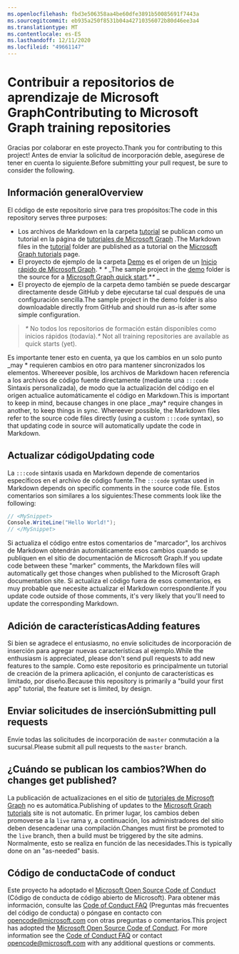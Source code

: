 ```yaml
---
ms.openlocfilehash: fbd3e506358aa4be60dfe3891b50085691f7443a
ms.sourcegitcommit: eb935a250f8531b04a42710356072b80d46ee3a4
ms.translationtype: MT
ms.contentlocale: es-ES
ms.lasthandoff: 12/11/2020
ms.locfileid: "49661147"
---
```

# <a name="contributing-to-microsoft-graph-training-repositories"></a><span data-ttu-id="62f1b-101">Contribuir a repositorios de aprendizaje de Microsoft Graph</span><span class="sxs-lookup"><span data-stu-id="62f1b-101">Contributing to Microsoft Graph training repositories</span></span>

<span data-ttu-id="62f1b-102">Gracias por colaborar en este proyecto.</span><span class="sxs-lookup"><span data-stu-id="62f1b-102">Thank you for contributing to this project!</span></span> <span data-ttu-id="62f1b-103">Antes de enviar la solicitud de incorporación deble, asegúrese de tener en cuenta lo siguiente.</span><span class="sxs-lookup"><span data-stu-id="62f1b-103">Before submitting your pull request, be sure to consider the following.</span></span>

## <a name="overview"></a><span data-ttu-id="62f1b-104">Información general</span><span class="sxs-lookup"><span data-stu-id="62f1b-104">Overview</span></span>

<span data-ttu-id="62f1b-105">El código de este repositorio sirve para tres propósitos:</span><span class="sxs-lookup"><span data-stu-id="62f1b-105">The code in this repository serves three purposes:</span></span>

- <span data-ttu-id="62f1b-106">Los archivos de Markdown en la carpeta [tutorial](/tutorial) se publican como un tutorial en la página de [tutoriales de Microsoft Graph](https://docs.microsoft.com/graph/tutorials) .</span><span class="sxs-lookup"><span data-stu-id="62f1b-106">The Markdown files in the [tutorial](/tutorial) folder are published as a tutorial on the [Microsoft Graph tutorials](https://docs.microsoft.com/graph/tutorials) page.</span></span>
- <span data-ttu-id="62f1b-107">El proyecto de ejemplo de la carpeta [Demo](/demo) es el origen de un [Inicio rápido de Microsoft Graph](https://developer.microsoft.com/graph/quick-start). \* *\** _</span><span class="sxs-lookup"><span data-stu-id="62f1b-107">The sample project in the [demo](/demo) folder is the source for a [Microsoft Graph quick start](https://developer.microsoft.com/graph/quick-start).\**\** _</span></span>
- <span data-ttu-id="62f1b-108">El proyecto de ejemplo de la carpeta demo también se puede descargar directamente desde GitHub y debe ejecutarse tal cual después de una configuración sencilla.</span><span class="sxs-lookup"><span data-stu-id="62f1b-108">The sample project in the demo folder is also downloadable directly from GitHub and should run as-is after some simple configuration.</span></span>

> <span data-ttu-id="62f1b-109">_*\**_ No todos los repositorios de formación están disponibles como inicios rápidos (todavía).</span><span class="sxs-lookup"><span data-stu-id="62f1b-109">_*\**_ Not all training repositories are available as quick starts (yet).</span></span>

<span data-ttu-id="62f1b-110">Es importante tener esto en cuenta, ya que los cambios en un solo punto _may \* requieren cambios en otro para mantener sincronizados los elementos. Whereever posible, los archivos de Markdown hacen referencia a los archivos de código fuente directamente (mediante una `:::code` Sintaxis personalizada), de modo que la actualización del código en el origen actualice automáticamente el código en Markdown.</span><span class="sxs-lookup"><span data-stu-id="62f1b-110">This is important to keep in mind, because changes in one place _may\* require changes in another, to keep things in sync. Whereever possible, the Markdown files refer to the source code files directly (using a custom `:::code` syntax), so that updating code in source will automatically update the code in Markdown.</span></span>

## <a name="updating-code"></a><span data-ttu-id="62f1b-111">Actualizar código</span><span class="sxs-lookup"><span data-stu-id="62f1b-111">Updating code</span></span>

<span data-ttu-id="62f1b-112">La `:::code` sintaxis usada en Markdown depende de comentarios específicos en el archivo de código fuente.</span><span class="sxs-lookup"><span data-stu-id="62f1b-112">The `:::code` syntax used in Markdown depends on specific comments in the source code file.</span></span> <span data-ttu-id="62f1b-113">Estos comentarios son similares a los siguientes:</span><span class="sxs-lookup"><span data-stu-id="62f1b-113">These comments look like the following:</span></span>

```csharp
// <MySnippet>
Console.WriteLine("Hello World!");
// </MySnippet>
```

<span data-ttu-id="62f1b-114">Si actualiza el código entre estos comentarios de "marcador", los archivos de Markdown obtendrán automáticamente esos cambios cuando se publiquen en el sitio de documentación de Microsoft Graph.</span><span class="sxs-lookup"><span data-stu-id="62f1b-114">If you update code between these "marker" comments, the Markdown files will automatically get those changes when published to the Microsoft Graph documentation site.</span></span> <span data-ttu-id="62f1b-115">Si actualiza el código fuera de esos comentarios, es muy probable que necesite actualizar el Markdown correspondiente.</span><span class="sxs-lookup"><span data-stu-id="62f1b-115">If you update code outside of those comments, it's very likely that you'll need to update the corresponding Markdown.</span></span>

## <a name="adding-features"></a><span data-ttu-id="62f1b-116">Adición de características</span><span class="sxs-lookup"><span data-stu-id="62f1b-116">Adding features</span></span>

<span data-ttu-id="62f1b-117">Si bien se agradece el entusiasmo, no envíe solicitudes de incorporación de inserción para agregar nuevas características al ejemplo.</span><span class="sxs-lookup"><span data-stu-id="62f1b-117">While the enthusiasm is appreciated, please don't send pull requests to add new features to the sample.</span></span> <span data-ttu-id="62f1b-118">Como este repositorio es principalmente un tutorial de creación de la primera aplicación, el conjunto de características es limitado, por diseño.</span><span class="sxs-lookup"><span data-stu-id="62f1b-118">Because this repository is primarily a "build your first app" tutorial, the feature set is limited, by design.</span></span>

## <a name="submitting-pull-requests"></a><span data-ttu-id="62f1b-119">Enviar solicitudes de inserción</span><span class="sxs-lookup"><span data-stu-id="62f1b-119">Submitting pull requests</span></span>

<span data-ttu-id="62f1b-120">Envíe todas las solicitudes de incorporación de `master` conmutación a la sucursal.</span><span class="sxs-lookup"><span data-stu-id="62f1b-120">Please submit all pull requests to the `master` branch.</span></span>

## <a name="when-do-changes-get-published"></a><span data-ttu-id="62f1b-121">¿Cuándo se publican los cambios?</span><span class="sxs-lookup"><span data-stu-id="62f1b-121">When do changes get published?</span></span>

<span data-ttu-id="62f1b-122">La publicación de actualizaciones en el sitio de [tutoriales de Microsoft Graph](https://docs.microsoft.com/graph/tutorials) no es automática.</span><span class="sxs-lookup"><span data-stu-id="62f1b-122">Publishing of updates to the [Microsoft Graph tutorials](https://docs.microsoft.com/graph/tutorials) site is not automatic.</span></span> <span data-ttu-id="62f1b-123">En primer lugar, los cambios deben promoverse a la `live` rama y, a continuación, los administradores del sitio deben desencadenar una compilación.</span><span class="sxs-lookup"><span data-stu-id="62f1b-123">Changes must first be promoted to the `live` branch, then a build must be triggered by the site admins.</span></span> <span data-ttu-id="62f1b-124">Normalmente, esto se realiza en función de las necesidades.</span><span class="sxs-lookup"><span data-stu-id="62f1b-124">This is typically done on an "as-needed" basis.</span></span>

## <a name="code-of-conduct"></a><span data-ttu-id="62f1b-125">Código de conducta</span><span class="sxs-lookup"><span data-stu-id="62f1b-125">Code of conduct</span></span>

<span data-ttu-id="62f1b-p106">Este proyecto ha adoptado el [Microsoft Open Source Code of Conduct](https://opensource.microsoft.com/codeofconduct/) (Código de conducta de código abierto de Microsoft). Para obtener más información, consulte las [Code of Conduct FAQ](https://opensource.microsoft.com/codeofconduct/faq/) (Preguntas más frecuentes del código de conducta) o póngase en contacto con [opencode@microsoft.com](mailto:opencode@microsoft.com) con otras preguntas o comentarios.</span><span class="sxs-lookup"><span data-stu-id="62f1b-p106">This project has adopted the [Microsoft Open Source Code of Conduct](https://opensource.microsoft.com/codeofconduct/). For more information see the [Code of Conduct FAQ](https://opensource.microsoft.com/codeofconduct/faq/) or contact [opencode@microsoft.com](mailto:opencode@microsoft.com) with any additional questions or comments.</span></span>
